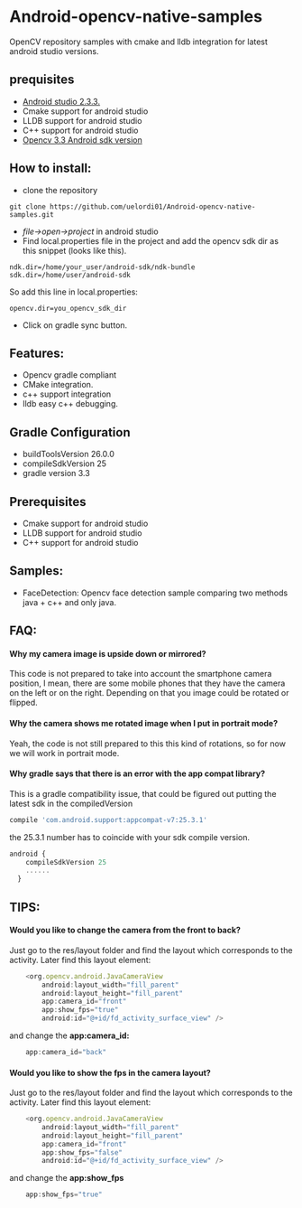 # Android-opencv-native-samples
OpenCV repository samples with cmake and lldb  integration for latest android studio versions.  
## prequisites
* [Android studio 2.3.3.](https://developer.android.com/studio/index.html)
* Cmake support for android studio
* LLDB  support for android studio
* C++  support for android studio
* [Opencv 3.3 Android sdk version](https://sourceforge.net/projects/opencvlibrary/files/opencv-android/3.3.0/opencv-3.3.0-android-sdk.zip/download)

## How to install:
* clone the repository
```
git clone https://github.com/uelordi01/Android-opencv-native-samples.git
```
* *file->open->project* in android studio
* Find local.properties file in the project and add the opencv sdk dir as this snippet (looks like this).
```
ndk.dir=/home/your_user/android-sdk/ndk-bundle
sdk.dir=/home/user/android-sdk
```
So add this line in local.properties:

```
opencv.dir=you_opencv_sdk_dir
```
* Click on gradle sync button.
## Features:
* Opencv gradle compliant
* CMake integration.
* c++ support integration
* lldb easy c++ debugging.

## Gradle Configuration
* buildToolsVersion 26.0.0
* compileSdkVersion 25
* gradle version 3.3

## Prerequisites
* Cmake support for android studio
* LLDB  support for android studio
* C++  support for android studio

## Samples:
* FaceDetection: Opencv face detection sample comparing two methods java + c++ and only java.

## FAQ:
#### Why my camera image is upside down or mirrored?
This code is not prepared to take into account the smartphone camera position, I mean, there are some mobile phones that they have the camera on the left or on the right. Depending on that you image could be rotated or flipped.
#### Why the camera shows me rotated image when I put in portrait mode?
Yeah, the code is not still prepared to this this kind of rotations, so for now we will work in portrait mode.
#### Why gradle says that there is an error with the app compat library?
This is a gradle compatibility issue, that could be figured out putting the latest sdk in the compiledVersion
```javascript
compile 'com.android.support:appcompat-v7:25.3.1'
```
the 25.3.1 number has to coincide with your sdk compile version.
```javascript
android {
    compileSdkVersion 25
    ......
  }
```
## TIPS:
#### Would you like to change the camera from the front to back?
Just go to the res/layout folder and find the layout which corresponds to the activity. Later find this layout element:
```javascript
    <org.opencv.android.JavaCameraView
        android:layout_width="fill_parent"
        android:layout_height="fill_parent"
        app:camera_id="front"
        app:show_fps="true"
        android:id="@+id/fd_activity_surface_view" />
```        
and change the **app:camera_id:**
```javascript
    app:camera_id="back"
```    
#### Would you like to show the fps in the camera layout?
Just go to the res/layout folder and find the layout which corresponds to the activity. Later find this layout element:
```javascript
    <org.opencv.android.JavaCameraView
        android:layout_width="fill_parent"
        android:layout_height="fill_parent"
        app:camera_id="front"
        app:show_fps="false"
        android:id="@+id/fd_activity_surface_view" />
```        
and change the **app:show_fps**
```javascript
    app:show_fps="true"
```    
